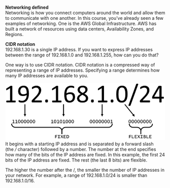 **Networking defined**  
Networking is how you connect computers around the world and allow them to communicate with one another. In this course, you’ve already seen a few examples of networking. One is the AWS Global Infrastructure. AWS has built a network of resources using data centers, Availability Zones, and Regions. 

**CIDR notation**  
192.168.1.30 is a single IP address. If you want to express IP addresses between the range of 192.168.1.0 and 192.168.1.255, how can you do that?
 
One way is to use CIDR notation. CIDR notation is a compressed way of representing a range of IP addresses. Specifying a range determines how many IP addresses are available to you.

![The last number '24' specifies that the first 24 bits of the IP address are fixed, and the last 8 bits are flexible.](Exported%20image%2020250315115722-0.png)   
It begins with a starting IP address and is separated by a forward slash (the _/_ character) followed by a number. The number at the end specifies how many of the bits of the IP address are fixed. In this example, the first 24 bits of the IP address are fixed. The rest (the last 8 bits) are flexible.
 
The higher the number after the /, the smaller the number of IP addresses in your network. For example, a range of 192.168.1.0/24 is smaller than 192.168.1.0/16.